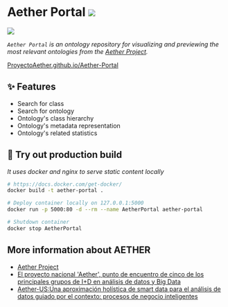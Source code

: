 # Aether Portal ![](https://img.shields.io/twitter/follow/aether_social?style=social)

![](https://github.com/ProyectoAether/Aether-Portal/actions/workflows/deploy.yml/badge.svg)

_`Aether Portal` is an ontology repository for visualizing and previewing the most relevant
ontologies from the [Aether Project](https://aether.es/)._

[ProyectoAether.github.io/Aether-Portal](https://ProyectoAether.github.io/Aether-Portal)

## :sparkles: Features

- Search for class
- Search for ontology
- Ontology's class hierarchy
- Ontology's metadata representation
- Ontology's related statistics

## :whale: Try out production build

_It uses docker and nginx to serve static content locally_

```bash
# https://docs.docker.com/get-docker/
docker build -t aether-portal .

# Deploy container locally on 127.0.0.1:5000
docker run -p 5000:80 -d --rm --name AetherPortal aether-portal

# Shutdown container
docker stop AetherPortal
```

## More information about AETHER

- [Aether Project](aether.es/)
- [El proyecto nacional 'Aether', punto de encuentro de cinco de los principales grupos de I+D en análisis de datos y Big Data](https://www.uma.es/sala-de-prensa/noticias/el-proyecto-nacional-aether-punto-de-encuentro-de-cinco-de-los-principales-grupos-de-id-en-analisis-de-datos-y-big-data/)
- [Aether-US:Una aproximación holística de smart data para el análisis de datos guiado por el contexto: procesos de negocio inteligentes](https://investigacion.us.es/sisius/sis_proyecto.php?idproy=33855)
